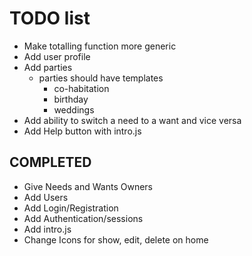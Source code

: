 # TODO list

* Make totalling function more generic
* Add user profile
* Add parties
    - parties should have templates
        + co-habitation
        + birthday
        + weddings
* Add ability to switch a need to a want and vice versa
* Add Help button with intro.js

## COMPLETED

* Give Needs and Wants Owners
* Add Users
* Add Login/Registration
* Add Authentication/sessions
* Add intro.js
* Change Icons for show, edit, delete on home